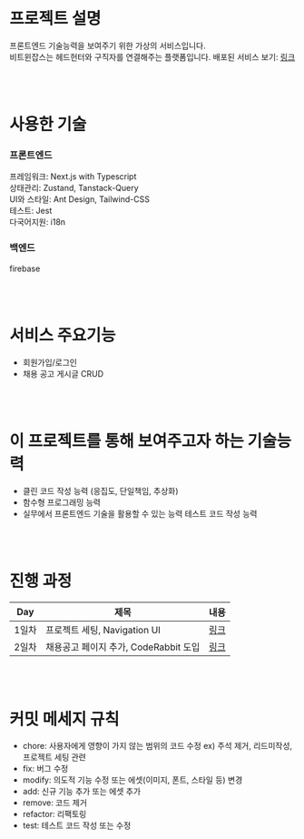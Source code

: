 # 프로젝트 설명
프론트엔드 기술능력을 보여주기 위한 가상의 서비스입니다.  
비트윈잡스는 헤드헌터와 구직자를 연결해주는 플랫폼입니다.
배포된 서비스 보기: [링크](https://london-azure.vercel.app/)

<br/><br/>

# 사용한 기술
### 프론트엔드  
프레임워크: Next.js with Typescript   
상태관리: Zustand, Tanstack-Query  
UI와 스타일: Ant Design, Tailwind-CSS  
테스트: Jest  
다국어지원: i18n  

### 백엔드  
firebase

<br/><br/>

# 서비스 주요기능
- 회원가입/로그인  
- 채용 공고 게시글 CRUD  

<br/><br/>

# 이 프로젝트를 통해 보여주고자 하는 기술능력
- 클린 코드 작성 능력 (응집도, 단일책임, 추상화)  
- 함수형 프로그래밍 능력  
- 실무에서 프론트엔드 기술을 활용할 수 있는 능력
테스트 코드 작성 능력  

<br/><br/>

# 진행 과정
| Day | 제목                         | 내용                                                                 |
|-----|----------------------------|--------------------------------------------------------------------|
| 1일차 | 프로젝트 세팅, Navigation UI     | [링크](https://github.com/lorenleedev/london/blob/main/note/day1.md) |
| 2일차 | 채용공고 페이지 추가, CodeRabbit 도입 | [링크](https://github.com/lorenleedev/london/blob/main/note/day2.md) |

<br/><br/>

# 커밋 메세지 규칙

- chore: 사용자에게 영향이 가지 않는 범위의 코드 수정 ex) 주석 제거, 리드미작성, 프로젝트 세팅 관련  
- fix: 버그 수정
- modify: 의도적 기능 수정 또는 에셋(이미지, 폰트, 스타일 등) 변경
- add: 신규 기능 추가 또는 에셋 추가
- remove: 코드 제거
- refactor: 리팩토링
- test: 테스트 코드 작성 또는 수정


